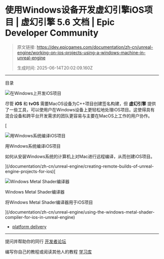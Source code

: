 # 使用Windows设备开发虚幻引擎iOS项目 | 虚幻引擎 5.6 文档 | Epic Developer Community

> 原文链接: https://dev.epicgames.com/documentation/zh-cn/unreal-engine/working-on-ios-projects-using-a-windows-machine-in-unreal-engine
> 
> 生成时间: 2025-06-14T20:02:09.160Z

---

目录

![在Windows上开发iOS项目](https://dev.epicgames.com/community/api/documentation/image/cd1a5217-829b-4db6-bdb2-45bd886c170b?resizing_type=fill&width=1920&height=335)

尽管 **iOS** 和 **tvOS** 需要MacOS设备为C++项目创建签名构建，但 **虚幻引擎** 提供了一些工具，可以使用户在Windows设备上更轻松地处理iOS项目。这使得具有混合设备和跨平台开发需求的团队更容易与主要在MacOS上工作的用户协作。

[

![用Windows系统编译iOS项目](https://d1iv7db44yhgxn.cloudfront.net/documentation/images/d774e939-aba0-4a67-b974-19b350dfa431/ios_qs_editor_topicimage.png)

用Windows系统编译iOS项目

如何从安装Windows系统的计算机上对Mac进行远程编译，从而创建iOS项目。





](/documentation/zh-cn/unreal-engine/creating-remote-builds-of-unreal-engine-projects-for-ios)[

![Windows Metal Shader编译器](https://d1iv7db44yhgxn.cloudfront.net/documentation/images/d76bb196-725e-4741-8973-dc940401c29e/placeholder_topic.png)

Windows Metal Shader编译器

将Windows Metal Shader编译器用于iOS项目





](/documentation/zh-cn/unreal-engine/using-the-windows-metal-shader-compiler-for-ios-in-unreal-engine)

-   [platform delivery](https://dev.epicgames.com/community/search?query=platform%20delivery)

* * *

提问并帮助你的同行 [开发者论坛](https://forums.unrealengine.com/categories?tag=unreal-engine)

编写你自己的教程或阅读其他人的教程 [学习库](https://dev.epicgames.com/community/unreal-engine/learning)